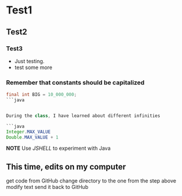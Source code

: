 # Test1
## Test2
### Test3
* Just testing.
* test some more

### Remember that constants should be capitalized 
```java
final int BIG = 10_000_000;
```java


During the class, I have learned about different infinities

```java
Integer.MAX_VALUE
Double.MAX_VALUE + 1 
```

**NOTE**
Use *JSHELL* to experiment with Java

## This time, edits on my computer

 get code from GitHub
 change directory to the one from the step above
 modify text
 send it back to GitHub

```
